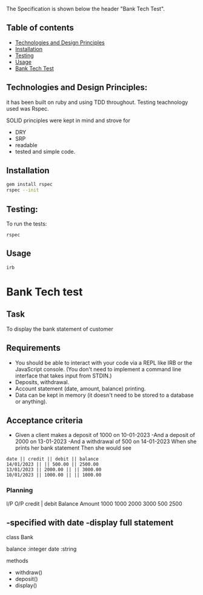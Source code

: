 The Specification is shown below the header "Bank Tech Test".

## Table of contents
* [Technologies and Design Principles](technologies-and-design-principles)
* [Installation](#installation)
* [Testing](#testing)
* [Usage](#usage)
* [Bank Tech Test](#bank-tech-test)

## Technologies and Design Principles:
it has been built on ruby and using TDD throughout. Testing teachnology used was Rspec.

SOLID principles were kept in mind and strove for 
- DRY
- SRP
- readable
- tested and simple code.

## Installation
```bash
gem install rspec
rspec --init
```
## Testing:
To run the tests:
```
rspec
```
## Usage
```ruby console
irb
```

# Bank Tech test

## Task

To display the bank statement of customer

## Requirements

- You should be able to interact with your code via a REPL like IRB or the JavaScript console. (You don't need to implement a command line interface that takes input from STDIN.)
- Deposits, withdrawal.
- Account statement (date, amount, balance) printing.
- Data can be kept in memory (it doesn't need to be stored to a database or anything).

## Acceptance criteria
- Given a client makes a deposit of 1000 on 10-01-2023
-And a deposit of 2000 on 13-01-2023
-And a withdrawal of 500 on 14-01-2023
When she prints her bank statement
Then she would see

```
date || credit || debit || balance
14/01/2023 || || 500.00 || 2500.00
13/01/2023 || 2000.00 || || 3000.00
10/01/2023 || 1000.00 || || 1000.00
``` 

### Planning
I/P                          O/P
 credit | debit          Balance Amount 
 1000                         1000
 2000                         3000
              500             2500

-specified with date     -display full statement
------------------------------------------------
class Bank

balance :integer
date :string

methods
- withdraw()
- deposit()
- display()